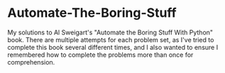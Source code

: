 # Automate-The-Boring-Stuff
My solutions to Al Sweigart's "Automate the Boring Stuff With Python" book. There are multiple attempts for each problem set, as I've tried to complete this book several different times, and I also wanted to ensure I remembered how to complete the problems more than once for comprehension.
